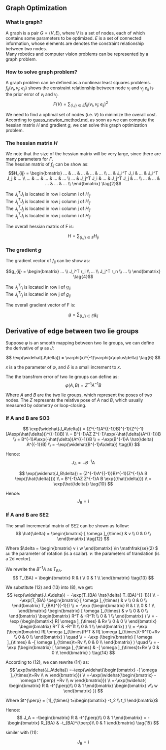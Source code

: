 ## Graph Optimization  
### What is graph?  
A graph is a pair $G = (V, E)$,
where $V$ is a set of nodes, each of which contains some parameters to be optimized.  $E$ is a set of connected information, whose elements are denotes the constraint relationship between two nodes.  
Many robotics and computer vision problems can be represented by a graph problem.

### How to solve graph problem?
A graph problem can be defined as a nonlinear least squares problems.
$f_{ij}(v_i, v_j; e_{ij})$ shows the constraint relationship between node $v_i$ and $v_j$
$e_{ij}$ is the prior error of $v_i$ and $v_j$.  
$$ 
F(V) = \sum_{\{i,j\} \in E}f_{ij}(v_i, v_j; e_{ij})^2 \quad \tag{1}
$$

We need to find a optimal set of nodes (i.e. $V$) to minimize the overall cost. 
According to [guass_newton_method.md](./guass_newton_method.md), 
as soon as we can compute the hessian matrix $H$ and gradient $g$, we can solve this graph optimization problem.

### The hessian matrix $H$
We note that the size of the hessian matrix will be very large,
since there are many parameters for $F$.  
The hessian matrix of $f_{ij}$ can be show as:
$$H_{ij} = 
\begin{bmatrix}
... & ...       & ... & ...       & ... \\  
... & J_i^T J_i & ... & J_i^T J_j & ... \\  
... & ...       & ... & ...       & ... \\  
... & J_j^T J_i & ... & J_j^T J_j & ... \\  
... & ...       & ... & ...       & ... \\  
\end{bmatrix} \tag{2}$$

The $J_i^T J_i$ is located in row i column i of $H_{ij}$  
The $J_j^T J_j$ is located in row j column j of $H_{ij}$  
The $J_i^T J_j$ is located in row i column j of $H_{ij}$  
The $J_j^T J_i$ is located in row j column i of $H_{ij}$  

The overall hessian matrix of F is:

$$ H = \sum_{ \{i,j\} \in E}{H_{ij}} \tag{3} $$

### The gradient $g$

The gradient vector of $f_{ij}$ can be show as:

$$g_{ij} = 
\begin{bmatrix}
... \\
J_i^T r_i \\
... \\
J_j^T r_n \\
... \\
\end{bmatrix} \tag{4}$$

The $J_i^T r_i$ is located in row i of $g_{ij}$  
The $J_j^T r_j$ is located in row j of $g_{ij}$  

The overall gradient vector of F is:

$$ g = \sum_{\{i,j\} \in E}{g_{ij}} \tag{5} $$

## Derivative of edge between two lie groups
Suppose $\varphi$ is an smooth mapping between two lie groups,
we can define the derivative of $\varphi$ as $J$:

$$
    \exp(\widehat{J\delta}) = \varphi(x)^{-1}\varphi(x\oplus\delta)
    \tag{6}
$$

$x$ is a the parameter of $\varphi$, and $\delta$ is a small increment to $x$.

The the transfrom error of two lie groups can define as:
$$
    \varphi(A,B) = Z^{-1}A^{{-1}}B \tag{7}
$$

Where $A$ and $B$ are the two lie groups, which represent the poses of two nodes. The $Z$ represents the relative pose of $A$ nad $B$, which usually measured by odometry or loop-closing.

### If A and B are SO3

$$
    \exp(\widehat{J_A\delta}) = (Z^{-1}A^{{-1}}B)^{-1}(Z^{-1}(A\exp(\hat{\delta}))^{{-1}}B) \\
    = B^{-1}AZ Z^{-1}\exp(-\hat{\delta})A^{{-1}}B \\
    = B^{-1}A\exp(-\hat{\delta})A^{{-1}}B \\
    = -\exp(B^{-1}A \hat{\delta} A^{{-1}}B) \\
    = -\exp(\widehat{B^{-1}A\delta})
     \tag{8}
$$

Hence:
$$
   J_A = -B^{-1}A \tag{9}
$$


$$
    \exp(\widehat{J_B\delta}) = (Z^{-1}A^{{-1}}B)^{-1}(Z^{-1}A B \exp{(\hat{\delta}})) \\
    = B^{-1}AZ Z^{-1}A B \exp{(\hat{\delta}}) \\
    = \exp(\hat{\delta}) \tag{10}
$$

Hence:
$$
   J_B = I \tag{11}
$$

### If A and B are SE2

The small incremental matrix of SE2 can be shown as follow: 
$$
  \hat{\delta} = 
  \begin{bmatrix}
[ \omega ]_{\times} & v \\
0 & 0 \\
\end{bmatrix}
\tag{12}
$$


Where $\delta = \begin{bmatrix} v \\ w \end{bmatrix} \in \mathfrak{se}(2) $
$\omega$: the parameter of rotation (is a scalar).
$v$: the parameters of translation (is a 2d vector).


We rewrite the $B^{-1}A$ as $T_{BA}$.
$$
    T_{BA} =       
    \begin{bmatrix}
         R & t \\
        0 & 1 \\
    \end{bmatrix}
    \tag{13}
$$

We substitute (12) and (13) into (8), we get:
$$
    \exp(\widehat{J_A\delta}) 
    = -\exp(T_{BA} \hat{\delta} T_{BA}^{{-1}}) \\
    = -\exp(T_{BA} 
          \begin{bmatrix}
            [ \omega ]_{\times} & v \\
            0 & 0 \\
            \end{bmatrix}
        T_{BA}^{{-1}}) \\
    = -\exp
        (\begin{bmatrix}
             R & t \\
            0 & 1 \\
        \end{bmatrix}
          \begin{bmatrix}
            [ \omega ]_{\times} & v \\
            0 & 0 \\
            \end{bmatrix}
        \begin{bmatrix}
             R^T & -R^Tt \\
            0 & 1 \\
        \end{bmatrix}
        ) \\
    = -\exp
        (\begin{bmatrix}
             R[ \omega ]_{\times} & Rv \\
            0 & 0 \\
        \end{bmatrix}
        \begin{bmatrix}
             R^T & -R^Tt \\
            0 & 1 \\
        \end{bmatrix}
        ) \\
     = -\exp
        (\begin{bmatrix}
             R[ \omega ]_{\times}R^T & R[ \omega ]_{\times}(-R^Tt)+Rv \\
            0 & 0 \\
        \end{bmatrix}
        ) \quad \\
     = -\exp
        (\begin{bmatrix}
             [ \omega ]_{\times} & -[ \omega ]_{\times}t+Rv \\
            0 & 0 \\
        \end{bmatrix}
        ) \quad \\
     = -\exp
        (\begin{bmatrix}
             [ \omega ]_{\times} & -[ \omega ]_{\times}t+Rv \\
            0 & 0 \\
        \end{bmatrix}
        ) \tag{14}
$$

According to (12), we can rewrite (14) as:
$$
\exp(\widehat{J_A\delta}) 
=-\exp(\widehat{\begin{bmatrix}  -[ \omega ]_{\times}t+Rv \\ w 
    \end{bmatrix}}) \\
=-\exp(\widehat{\begin{bmatrix}  -\omega t^{\perp} +Rv \\ w 
    \end{bmatrix}}) \\
=-\exp(\widehat{
    \begin{bmatrix}  R & -t^{\perp}\\ 0 & 1 \end{bmatrix}
    \begin{bmatrix}  v\\ w \end{bmatrix}
    })
$$

Where $t^{\perp} = [1]_{\times}  t=\begin{bmatrix} -t_2 \\ t_1 \end{bmatrix}$ 

Hence: 
$$
   J_A = -\begin{bmatrix}  R & -t^{\perp}\\ 0 & 1 \end{bmatrix}
   =  -\begin{bmatrix}  R_{BA} & -t_{BA}^{\perp}\\ 0 & 1 \end{bmatrix} \tag{15}
$$

similer with (11):

$$
J_B = I \tag{16}
$$


